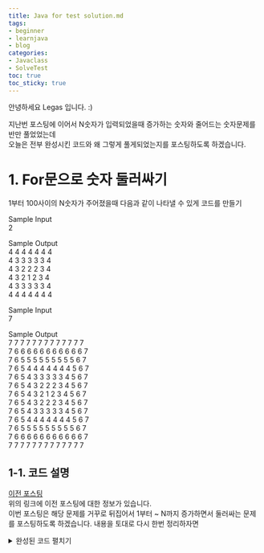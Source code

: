```yaml
---
title: Java for test solution.md
tags:
- beginner
- learnjava
- blog
categories:
- Javaclass
- SolveTest
toc: true
toc_sticky: true
---
```


안녕하세요 Legas 입니다. :)

지난번 포스팅에 이어서 N숫자가 입력되었을때 증가하는 숫자와 줄어드는 숫자문제를 반만 풀었었는데  
오늘은 전부 완성시킨 코드와 왜 그렇게 풀게되었는지를 포스팅하도록 하겠습니다.  

# 1. For문으로 숫자 둘러싸기
1부터 100사이의 N숫자가 주어졌을때 다음과 같이 나타낼 수 있게 코드를 만들기

Sample Input  
2  

Sample Output  
4 4 4 4 4 4 4  
4 3 3 3 3 3 4  
4 3 2 2 2 3 4  
4 3 2 1 2 3 4  
4 3 3 3 3 3 4  
4 4 4 4 4 4 4  

Sample Input  
7  

Sample Output  
7 7 7 7 7 7 7 7 7 7 7 7 7  
7 6 6 6 6 6 6 6 6 6 6 6 7  
7 6 5 5 5 5 5 5 5 5 5 6 7  
7 6 5 4 4 4 4 4 4 4 5 6 7  
7 6 5 4 3 3 3 3 3 4 5 6 7  
7 6 5 4 3 2 2 2 3 4 5 6 7  
7 6 5 4 3 2 1 2 3 4 5 6 7  
7 6 5 4 3 2 2 2 3 4 5 6 7  
7 6 5 4 3 3 3 3 3 4 5 6 7  
7 6 5 4 4 4 4 4 4 4 5 6 7  
7 6 5 5 5 5 5 5 5 5 5 6 7  
7 6 6 6 6 6 6 6 6 6 6 6 7  
7 7 7 7 7 7 7 7 7 7 7 7 7  

## 1-1. 코드 설명  
[이전 포스팅](https://legas-park.github.io/javaclass/solvetest/Java-for-loops/)  
위의 링크에 이전 포스팅에 대한 정보가 있습니다.  
이번 포스팅은 해당 문제를 거꾸로 뒤집어서 1부터 ~ N까지 증가하면서 둘러싸는 문제를 포스팅하도록 하겠습니다.
내용을 토대로 다시 한번 정리하자면  
<details>
  <summary>완성된 코드 펼치기</summary>
  <div markdown="1">
```java
```java
public static void main(String[] args) {
        Scanner star = new Scanner(System.in);
        int n = star.nextInt();
        int x = 1-n+n;
        int x1=x+1;
        int y = x;
        int z = 2*n-1;
        int z1=2*n-2;
        int c = 2*n-3;
        int v=-1;
        int a=4;
        int s=-2;
        int a1=-1;
        int s1=0;
        for(int i=0;i<z/2+1;i++){ // 열 만들기 + 증가했다가 감소하는 한줄을 +1로 한줄 더 만들기
            System.out.print(x+" "); // N의 숫자를 입력했을때 항상 가장 밖의 숫자는 고정시키기
            for(int j=0;j<c;j++){ // 
                if(i==n-1){ // 중간기점인 증가했다가 감소하는 한줄 코드 
                    System.out.print(x1+" ");
                    if(j>=c/2){ // N을 찍고나서 이후 작동
                        x1-=1; // N을 출력한 다음 -1씩 감소하도록 출력
                    }else{
                        x1+=1; // 처음 시작부터N까지 증가하면서 출력
                    }// 중간기점 한줄 코드 끝
                }else if(0<i&i<n-1){ // 첫번째 열인 0은 증가하는게 없고, n-1열은 중간기점이니 그 사이값을 출력하도록 설정
                    if(1<i&i<n-1){ // 2번째 열인 1 또한 처음 증가하는 숫자이후에 변동이 없으니 그 다음 값 설정
                        if(j>=z1){ 
                            System.out.print(s+" ");
                            s-=1;
                        }else if(j>=v){
                            System.out.print(y+" ");
                        }else{
                            System.out.print(a+" ");
                            a+=1;
                        }
                    }else{
                        System.out.print(y+" ");
                    }
                }else{
                    System.out.print(y+" ");
                }
            }
            System.out.println(x);
            y+=1;
            z1-=1; // 열이 증가할수록 감소되어야 하는 숫자의 행이 1개씩 많아지기 때문에 1씩 감소시켜 끝자리 행을 넓힘
            v+=1; // 1부터 가운데 계속 증가하는 행의 숫자를 감소시키기 위해 행을 줄임 
            if(i<3){
                a-=1; // 다음열에서 2부터 시작 할 수 있게 감소시키기
                s+=2; // 다음열에서 증가한 숫자로 출력할 수 있게 증가시키기
            }else{
                a-=a1;
                s+=s1;
            }
            a1+=1;
            s1+=1;
        }
        y-=2;
        int z2=n;
        int s2=n-2;
        int v2=n-3;
        int a2=2;
        int y2=n-1;
        int a3=n-3;
        int s3=n-4;
        for(int o=0;o<z/2;o++){
            System.out.print(x+" ");
            for(int k=0;k<c;k++){
                if(o<z/2+1){
                    if(k>=z2){
                        System.out.print(s2+" ");
                        s2-=1;
                    }else if(k>=v2){
                        System.out.print(y2+" ");
                    }else{
                        System.out.print(a2+" ");
                        a2+=1;
                    }
                }else{
                    System.out.print(y2+" ");
                }
            }
            System.out.println(x);
            y2-=1;
            z2+=1;
            v2-=1;
            s2+=s3;
            a2-=a3;
            a3-=1;
            s3-=1;


        }
    }
```
  </div>
</details>		
## 1-2. 코드 설명
첫번째 시도했던 코드는 for문을 너무 많이 써서 제한된 숫자만 완성할 수 있었습니다.  
두번째 시도했던 코드는 if문을 너무 많이 써서 제한된 숫자까지만 완성할 수 있었습니다.  

완성시키된 코드는 한번에 숫자를 만드려고 하지않고 2번에 나눠서 만들기로 했습니다.  

1. 알고리즘 찾기 
N의 숫자가 주어질때 열과 행이 일정한 간격으로 증가하는것을 확인 할 수 있습니다.  
2의 숫자가 주어질때 열과 행은 3  
3의 숫자가 주어질때 열과 행은 5  
4의 숫자가 주어질때 열과 행은 7  ...  

2. 열과 행 만들기  
위처럼 이런식으로 증가하기때문에 `2*n-1`이라는 공식을 대입하면 열과 행을 만들 수 있습니다.  
```java
for(int i=0;i<z/2+1;i++)
```
위에서 z = `2*n-1;` 으로 반을 나눠서 했기때문에 z/2를 사용했고 중간에 N의 숫자까지 증가 > 감소를 하기위해 열을 한개 더 추가한것을 확인 할 수 있습니다.  
  
다음 행을 만들기위해서 사용했던 for문
```java
for(int j=0;j<c;j++)
```
위에서 c=`2*n-3;` 으로  열을 만들때 `System.out.print(x+" ");`로 시작과 끝을 사용했기 때문에  행에서 2개를 뺀 다음 시작하려고 for문을 만들었습니다.  

3. 행에서 점점 증가하는 숫자와 감소하는 숫자 만들기  
```java
                        if(j>=z1){ 
                            System.out.print(s+" ");
                            s-=1; // s가 출력되고 다음 출력시 -1을 감소하게 만듬
                        }else if(j>=v){ // 중간에 바뀌지 않는 숫자를 출력하기위해 만듬
                            System.out.print(y+" ");
                        }else{
                            System.out.print(a+" ");
                            a+=1; // a가 출력되고 다음출력시 +1을 증가하게 만듬 
                        }
```

숫자가 주어지면 0,1다음인 2열부터는 증가하는 숫자가 나오고 마지막에는 감소하는 숫자가 나오게 되기때문에  
위처럼 셋팅을 해서 증가와 감소를 만들었습니다.  

위의 행에서 증가와 감소만 주면 제대로 된 출력이 되지 않습니다.
예를 들어서  
1 1 1 1 1 1 1  
1 2 2 2 2 2 1  
1 2 
이부분에서 2가 출력되었지만 출력 후 `a+=1;`이 있기때문에 보이지 않지만 a의 저장값은 3으로 변경이 된 상태입니다.  
이렇게되면 다음 열의 숫자에서는 a가 3로 저장되어있기 때문에 3부터 출력될 수 밖에 없습니다.  

그래서 
코드 마지막에 `a-=1;`를 사용하여 감소를 시켜서 다시 2부터 출력할 수 있게 만들었습니다.  

반대로  
1 1 1 1 1 1 1  
1 2 2 2 2 2 1  
1 2 3 3 3 2  
이부분에서는 2가 출력 후 `s-=1;`이 있기 때문에 보이지 않지만 s의 저장값은 1로 변경이 된 상태입니다.  
마찬가지로 이렇게되면 다음 열의 숫자에서는 s가 1로 저장되어있기 때문에 1부터 출력될 수 밖에 없습니다.  
그래서 코드 마지막에 `s+=2;`를 사용하여 증가를 시켜서 다음 숫자가 출력되어야하는 3부터 감소하도록 만들었습니다.  

4. 출력하려고하는 행의 범위 설정
```java
                        if(j>=z1){ //  int z1=2*n-2;
                            System.out.print(s+" ");
                            s-=1; 
                        }else if(j>=v){ // int v=-1;
                            System.out.print(y+" ");
                        }else{
                            System.out.print(a+" ");
                            a+=1; 
                        }
						z1-=1; 
            v+=1; 
```
if시작에 (j가 z1보다 크거나 같을때 ) 사용을 하면 N의 숫자가 4일 경우 z1 = 6이 됩니다.  
그럼 행이 5개인 열에서는 false가 될수밖에 없기 때문에 아래 for문이 1사이클이 돌고난 후 `z1-=1;`을 함으로서 5로 바꿔주게 되고 그다음 사이클이 돌고난 후 4로 변경되기때문에 행의 감소하는 숫자시작점을 점점 증가시킬 수 있습니다.  

또한 else if의 (j가 v보다 크거나 같을경우) 사용을 하면 N의 숫자가 4일경우 j가 0일때 v= -1이고 다음사이클에서는v=0이 되기때문에 3번째 열부터는j의 범위가 줄어드는것을 확인 알 수 있습니다.
3번째 열에서 v=1이고j=0부터 시작함으로 0은 포함이 안되는 범위이니 else의 a가 출력되기 시작

반대로 중간기점을 다음으로 시작하는 숫자는 처음 만든 행과 반대로 만들어주면 문제를 완성시킬 수 있습니다.  
![]({{ 'assets/images/for test solution/solution1.JPG' | relative_url }})  
짜잔 사진처럼 무작위 N의 숫자를 넣으면 문제를 완성 시키게 됩니다!.
